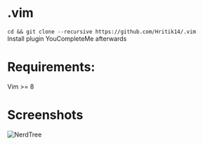 # .vim

`cd && git clone --recursive https://github.com/Hritik14/.vim`     
Install plugin YouCompleteMe afterwards

# Requirements:
Vim >= 8

# Screenshots
![NerdTree](http://i.imgur.com/j8jlqEf.png)

